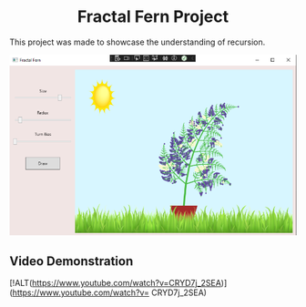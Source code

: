 <h1 align="center">Fractal Fern Project</h1>

This project was made to showcase the understanding of recursion.


![Alt text](data/thumbnail.PNG)

## Video Demonstration

[!ALT(https://www.youtube.com/watch?v=CRYD7j_2SEA)](https://www.youtube.com/watch?v= CRYD7j_2SEA)

